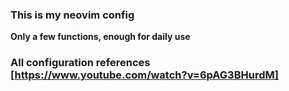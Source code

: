 ### This is my neovim config
**Only a few functions, enough for daily use**
### All configuration references [https://www.youtube.com/watch?v=6pAG3BHurdM]

